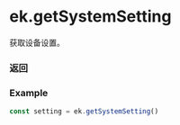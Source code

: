 # ek.getSystemSetting

获取设备设置。

### 返回

<Results :data="results" />

### Example

```ts
const setting = ek.getSystemSetting()
```

<script setup>
const results = [
  {
    name: 'bluetoothEnabled',
    type: 'boolean',
    desc: '蓝牙的系统开关'
  },
  {
    name: 'locationEnabled',
    type: 'boolean',
    desc: '地理位置的系统开关'
  },
  {
    name: 'wifiEnabled',
    type: 'boolean',
    desc: 'Wi-Fi 的系统开关'
  },
  {
    name: 'deviceOrientation',
    type: 'string',
    desc: '设备方向',
    values: [
      { value: "portrait", desc: "竖屏" },
      { value: "landscape", desc: "横屏" },
    ]
  },
]

</script>
